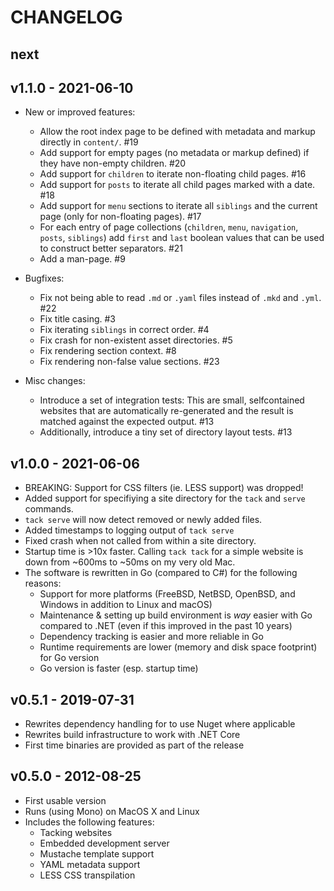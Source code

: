 # CHANGELOG

## next

## v1.1.0 - 2021-06-10

- New or improved features:

  - Allow the root index page to be defined with metadata and markup directly in `content/`. #19
  - Add support for empty pages (no metadata or markup defined) if they have non-empty children. #20
  - Add support for `children` to iterate non-floating child pages. #16
  - Add support for `posts` to iterate all child pages marked with a date. #18
  - Add support for `menu` sections to iterate all `siblings` and the current page (only for non-floating pages). #17
  - For each entry of page collections (`children`, `menu`, `navigation`, `posts`, `siblings`) add `first` and `last` boolean values that can be used to construct better separators. #21
  - Add a man-page. #9

- Bugfixes:

  - Fix not being able to read `.md` or `.yaml` files instead of `.mkd` and `.yml`. #22
  - Fix title casing. #3
  - Fix iterating `siblings` in correct order. #4
  - Fix crash for non-existent asset directories. #5
  - Fix rendering section context. #8
  - Fix rendering non-false value sections. #23

- Misc changes:

  - Introduce a set of integration tests: This are small, selfcontained websites that are automatically re-generated and the result is matched against the expected output. #13
  - Additionally, introduce a tiny set of directory layout tests. #13

## v1.0.0 - 2021-06-06

- BREAKING: Support for CSS filters (ie. LESS support) was dropped!
- Added support for specifiying a site directory for the `tack` and `serve` commands.
- `tack serve` will now detect removed or newly added files.
- Added timestamps to logging output of `tack serve`
- Fixed crash when not called from within a site directory.
- Startup time is >10x faster. Calling `tack tack` for a simple website is down from ~600ms to ~50ms on my very old Mac.
- The software is rewritten in Go (compared to C#) for the following reasons:
  - Support for more platforms (FreeBSD, NetBSD, OpenBSD, and Windows in addition to Linux and macOS)
  - Maintenance & setting up build environment is _way_ easier with Go compared to .NET (even if this improved in the past 10 years)
  - Dependency tracking is easier and more reliable in Go
  - Runtime requirements are lower (memory and disk space footprint) for Go version
  - Go version is faster (esp. startup time)

## v0.5.1 - 2019-07-31

- Rewrites dependency handling for to use Nuget where applicable
- Rewrites build infrastructure to work with .NET Core
- First time binaries are provided as part of the release

## v0.5.0 - 2012-08-25

- First usable version
- Runs (using Mono) on MacOS X and Linux
- Includes the following features:
  - Tacking websites
  - Embedded development server
  - Mustache template support
  - YAML metadata support
  - LESS CSS transpilation
